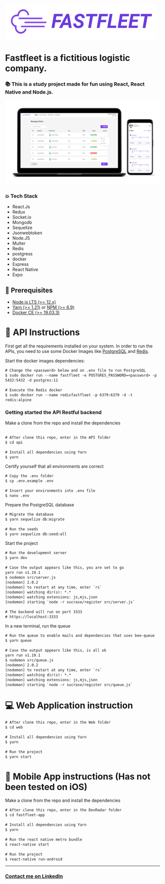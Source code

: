 <img src="logo.png" />

# Fastfleet is a fictitious logistic company.

### :books: This is a study project made for fun using React, React Native and Node.js.

<img src="presentation.png" />

### :collision: Tech Stack

- React.Js
- Redux
- Socket.io
- Mongodb
- Sequelize
- Jsonwebtoken
- Node.JS
- Multer
- Redis
- postgress
- docker
- Express
- React Native
- Expo

## :electric_plug: Prerequisites

- [Node.js LTS (>= 12.x)](https://nodejs.org/)
- [Yarn (>= 1.21)](https://yarnpkg.com/) or [NPM (>= 6.9)](https://www.npmjs.com/)
- [Docker CE (>= 19.03.3)](https://docs.docker.com/install/)

# :closed_lock_with_key: API Instructions

First get all the requirements installed on your system.
In order to run the APIs, you need to use some Docker Images like [PostgreSQL](https://hub.docker.com/_/postgres) and [Redis](https://hub.docker.com/_/redis/).

Start the docker images dependencies:

```shell
# Change the <password> below and on .env file to run PostgreSQL
$ sudo docker run --name fastfleet -e POSTGRES_PASSWORD=<password> -p 5432:5432 -d postgres:11

# Execute the Redis docker
$ sudo docker run --name redisfastfleet -p 6379:6379 -d -t redis:alpine
```

### Getting started the API Restful backend

Make a clone from the repo and install the dependencies

```shell

# After clone this repo, enter in the API folder
$ cd api

# Install all dependencies using Yarn
$ yarn
```

Certify yourself that all environments are correct

```shell
# Copy the .env folder
$ cp .env.example .env

# Insert your environments into .env file
$ nano .env

```

Prepare the PostgreSQL database

```shell
# Migrate the database
$ yarn sequelize db:migrate

# Run the seeds
$ yarn sequelize db:seed:all
```

Start the project

```shell
# Run the development server
$ yarn dev

# Case the output appears like this, you are set to go
yarn run v1.19.1
$ nodemon src/server.js
[nodemon] 2.0.2
[nodemon] to restart at any time, enter `rs`
[nodemon] watching dir(s): *.*
[nodemon] watching extensions: js,mjs,json
[nodemon] starting `node -r sucrase/register src/server.js`

# The backend will run on port 3333
# https://localhost:3333
```

In a new terminal, run the queue

```shell
# Run the queue to enable mails and dependencies that uses bee-queue
$ yarn queue

# Case the output appears like this, is all ok
yarn run v1.19.1
$ nodemon src/queue.js
[nodemon] 2.0.2
[nodemon] to restart at any time, enter `rs`
[nodemon] watching dir(s): *.*
[nodemon] watching extensions: js,mjs,json
[nodemon] starting `node -r sucrase/register src/queue.js`
```

# :computer: Web Application instruction

```shell
# After clone this repo, enter in the Web folder
$ cd web

# Install all dependencies using Yarn
$ yarn

# Run the project
$ yarn start
```

# :iphone: Mobile App instructions (Has not been tested on iOS)

Make a clone from the repo and install the dependencies

```shell
# After clone this repo, enter in the DevRadar folder
$ cd fastfleet-app

# Install all dependencies using Yarn
$ yarn

# Run the react native metro bundle
$ react-native start

# Run the project
$ react-native run-android
```

<hr/>

### <a href="http://linkedin.com/in/danielfelipeklotz">Contact me on LinkedIn</a>